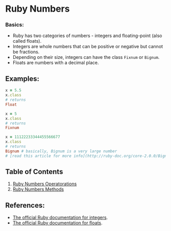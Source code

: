 # Ruby Numbers

### Basics:

- Ruby has two categories of numbers - integers and floating-point (also called floats).
- Integers are whole numbers that can be positive or negative but cannot be fractions.
- Depending on their size, integers can have the class `Fixnum` or `Bignum`.
- Floats are numbers with a decimal place.

## Examples:

```ruby
x = 5.5
x.class
# returns
Float
```

```ruby
x = 5
x.class
# returns
Fixnum
```

```ruby
x = 11122233344455566677
x.class
# returns
Bignum # basically, Bignum is a very large number
# [read this article for more info](http://ruby-doc.org/core-2.0.0/Bignum.html)
```

## Table of Contents

1. [Ruby Numbers Operatorations](Ruby-Numbers-Operations)
2. [Ruby Numbers Methods](Ruby-Numbers-Methods)

## References:

- [The official Ruby documentation for integers](http://ruby-doc.org/core-2.2.0/Integer.html).
- [The official Ruby documentation for floats](http://ruby-doc.org/core-2.2.0/Float.html).
